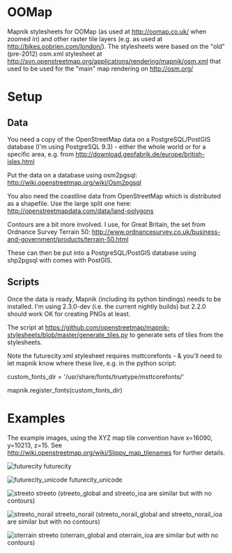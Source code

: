 OOMap
=====

Mapnik stylesheets for OOMap (as used at http://oomap.co.uk/ when zoomed in) and other raster tile layers (e.g. as used at http://bikes.oobrien.com/london/). The stylesheets were based on the "old" (pre-2012) osm.xml stylesheet at http://svn.openstreetmap.org/applications/rendering/mapnik/osm.xml that used to be used for the "main" map rendering on http://osm.org/

Setup
===

Data
---

You need a copy of the OpenStreetMap data on a PostgreSQL/PostGIS database (I'm using PostgreSQL 9.3) - either the whole world or for a specific area, e.g. from http://download.geofabrik.de/europe/british-isles.html

Put the data on a database using osm2pgsql: http://wiki.openstreetmap.org/wiki/Osm2pgsql

You also need the coastline data from OpenStreetMap which is distributed as a shapefile. Use the large split one here: http://openstreetmapdata.com/data/land-polygons

Contours are a bit more involved. I use, for Great Britain, the set from Ordnance Survey Terrain 50: http://www.ordnancesurvey.co.uk/business-and-government/products/terrain-50.html

These can then be put into a PostgreSQL/PostGIS database using shp2pgsql with comes with PostGIS.

Scripts
---

Once the data is ready, Mapnik (including its python bindings) needs to be installed. I'm using 2.3.0-dev (i.e. the current nightly builds) but 2.2.0 should work OK for creating PNGs at least.

The script at https://github.com/openstreetmap/mapnik-stylesheets/blob/master/generate_tiles.py to generate sets of tiles from the stylesheets.

Note the futurecity.xml stylesheet requires msttcorefonts - & you'll need to let mapnik know where these live, e.g. in the python script:

custom_fonts_dir = '/usr/share/fonts/truetype/msttcorefonts/'

mapnik.register_fonts(custom_fonts_dir)

Examples
===

The example images, using the XYZ map tile convention have x=16090, y=10213, z=15. See http://wiki.openstreetmap.org/wiki/Slippy_map_tilenames for further details.

![futurecity](https://raw.github.com/oobrien/oomap/master/examples/futurecity_z15.png "futurecity") futurecity

![futurecity_unicode](https://raw.github.com/oobrien/oomap/master/examples/futurecity_unicode_z15.png "futurecity_unicode") futurecity_unicode

![streeto](https://raw.github.com/oobrien/oomap/master/examples/streeto_z15.png "streeto") streeto (streeto_global and streeto_ioa are similar but with no contours)

![streeto_norail](https://raw.github.com/oobrien/oomap/master/examples/streeto_norail_z15.png "streeto_norail") streeto_norail (streeto_norail_global and streeto_norail_ioa are similar but with no contours)

![oterrain](https://raw.github.com/oobrien/oomap/master/examples/oterrain_z15.png "oterrain") streeto (oterrain_global and oterrain_ioa are similar but with no contours)


